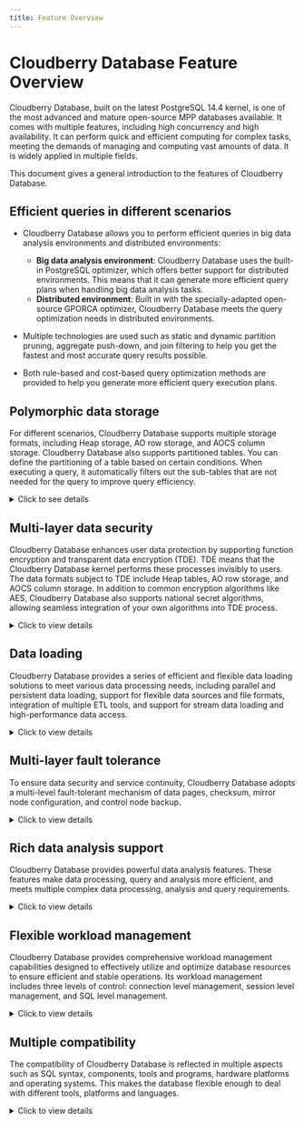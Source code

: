 ```yaml
---
title: Feature Overview
---
```


# Cloudberry Database Feature Overview

Cloudberry Database, built on the latest PostgreSQL 14.4 kernel, is one of the most advanced and mature open-source MPP databases available. It comes with multiple features, including high concurrency and high availability. It can perform quick and efficient computing for complex tasks, meeting the demands of managing and computing vast amounts of data. It is widely applied in multiple fields.

This document gives a general introduction to the features of Cloudberry Database.

## Efficient queries in different scenarios

- Cloudberry Database allows you to perform efficient queries in big data analysis environments and distributed environments:

    - **Big data analysis environment**: Cloudberry Database uses the built-in PostgreSQL optimizer, which offers better support for distributed environments. This means that it can generate more efficient query plans when handling big data analysis tasks.
    - **Distributed environment**: Built in with the specially-adapted open-source GPORCA optimizer, Cloudberry Database meets the query optimization needs in distributed environments.

- Multiple technologies are used such as static and dynamic partition pruning, aggregate push-down, and join filtering to help you get the fastest and most accurate query results possible.
- Both rule-based and cost-based query optimization methods are provided to help you generate more efficient query execution plans.

## Polymorphic data storage

For different scenarios, Cloudberry Database supports multiple storage formats, including Heap storage, AO row storage, and AOCS column storage. Cloudberry Database also supports partitioned tables. You can define the partitioning of a table based on certain conditions. When executing a query, it automatically filters out the sub-tables that are not needed for the query to improve query efficiency.

<details>
<summary>Click to see details</summary>

- **Even data distribution**: By using Hash and Random methods for data distribution, Cloudberry Database takes better advantage of disk performance and solves I/O bottleneck issues.
- **Storage types**:

    - Row-based storage: Suitable for scenarios where most fields are frequently queried, and there are many random row accesses.
    - Column-based storage: When you need to query a small number of fields, this method can greatly save I/O operations, making it ideal for scenarios where large amounts of data are accessed frequently.

- **Specialized storage modes**: Cloudberry Database has different storage modes such as Heap storage, AO row storage, AOCS column storage to optimize the performance of different types of applications. At the finest granularity level of partitioning, a table can have multiple storage modes.
- **Support for partitioned tables**: You can define the partitioning of a table based on specific conditions. During querying, the system will automatically filter out the sub-tables that are not needed for the query to improve query efficiency.
- **Efficient data compression function**: Cloudberry Database supports multiple compression algorithms, such as Zlib 1-9 and Zstandard 1~19, to improve data processing performance and maintain a balance between CPU and compression ratio.
- **Optimization for small tables**: You can choose to use the Replication Table and specify a custom Hash algorithm when creating the table, allowing for more flexible control of data distribution.

</details>

## Multi-layer data security

Cloudberry Database enhances user data protection by supporting function encryption and transparent data encryption (TDE). TDE means that the Cloudberry Database kernel performs these processes invisibly to users. The data formats subject to TDE include Heap tables, AO row storage, and AOCS column storage. In addition to common encryption algorithms like AES, Cloudberry Database also supports national secret algorithms, allowing seamless integration of your own algorithms into TDE process.

<details>
<summary>Click to view details</summary>

Cloudberry Database focuses on data security and provides security protection measures. These security measures are designed to satisfy different database environment needs and offer multi-layer security protection:

- **Database isolation**: In Cloudberry Database, data is not shared between databases, which achieves isolation in a multi-database environment. If cross-database access is required, you can use the DBLink feature.
- **Internal data organization**: The logical organization of data in the database includes data objects such as tables, views, indexes, and functions. Data access can be performed across schemas.
- **Data storage security**: Cloudberry Database offers different storage modes to support data redundancy. It uses encryption methods including AES 128, AES 192, AES 256, DES, and national secret encryption to secure data storage. It also supports ciphertext authentication, which includes encryption algorithms like SCRAM-SHA-256, MD5, LDAP, RADIUS.
- **User data protection**: Cloudberry Database supports function encryption and decryption, and transparent data encryption and decryption. The process is implemented by the Cloudberry Database kernel without any user interaction. It supports data formats such as Heap tables, AO row storage, and AOCS column storage. In addition to common encryption algorithms like AES, Cloudberry Database also supports national secret algorithms, allowing you to easily add your own algorithms into transparent data encryption.
- **Detailed permission settings**: To satisfy different users and objects (like schemas, tables, rows, columns, views, functions), Cloudberry Database provides a range of permission setting options, including `SELECT`, `UPDATE`, execution, and ownership.

</details>

## Data loading

Cloudberry Database provides a series of efficient and flexible data loading solutions to meet various data processing needs, including parallel and persistent data loading, support for flexible data sources and file formats, integration of multiple ETL tools, and support for stream data loading and high-performance data access.

<details>
<summary>Click to view details</summary>

- **Parallel and persistent data loading**: Cloudberry Database supports massive parallel and persistent data loading through external table technology, and performs automatic conversion between character sets, such as from GBK to UTF-8. This feature makes data entry much smoother.

- **Flexible data source and file format support**: Cloudberry Database supports data sources such as external file servers, Hive, Hbase, HDFS or S3, and supports data formats such as CSV, Text, JSON, ORC, and Parquet. In addition, the database can also load compressed data files such as Zip.

- **Integrate multiple ETL tools**: Cloudberry Database is integrated with ETL tools such as DataStage, Informatica, and Kettle to facilitate data processing.

- **Support stream data loading**: Cloudberry Database can start multiple parallel read tasks for the subscribed Kafka topic, cache the read records, and load the records into the database via gpfdist after a certain time or number of records. This method can ensure the integrity of data without duplication or loss, and is suitable for stream data collection and real-time analysis scenarios. Cloudberry Database supports data loading throughput of tens of millions per minute.

- **High-performance data access**: PXF is a built-in component of Cloudberry Database, which can map external data sources to external tables of Cloudberry Database to achieve parallel and high-speed data access. PXF supports the management and access of hybrid data ecology and helps realize the Data Fabric architecture.

</details>

## Multi-layer fault tolerance

To ensure data security and service continuity, Cloudberry Database adopts a multi-level fault-tolerant mechanism of data pages, checksum, mirror node configuration, and control node backup.

<details>

<summary>Click to view details</summary>

- **Checksum of data page**: In the underlying storage, Cloudberry Database uses the checksum mechanism to detect bad blocks to ensure data integrity.

- **Mirror node configuration**: By configuring mirror nodes among segments (or data nodes), Cloudberry Database can achieve high availability and failover of services. Once an unrecoverable failure of the master node is detected, the system will automatically switch to the backup segment to ensure that user queries will not be affected.

- **Backup of control nodes**: Similar to segments, master nodes (or control nodes) can also be configured as backup nodes or standby nodes in case the master node fails. Once the master node fails, the system will automatically switch to the standby node to ensure the continuity of services.

</details>

## Rich data analysis support

Cloudberry Database provides powerful data analysis features. These features make data processing, query and analysis more efficient, and meets multiple complex data processing, analysis and query requirements.

<details>
<summary>Click to view details</summary>

- **Parallel optimizer and executor**: The Cloudberry Database kernel has a built-in parallel optimizer and executor, which is not only compatible with the PostgreSQL ecosystem, but also supports data partition pruning and multiple indexing technologies (including B-Tree, Bitmap, Hash, Brin, GIN), and JIT (expression just-in-time compilation processing).

- **Machine learning components MADlib**: Cloudberry Database integrates MADlib components, providing users with fully SQL-driven machine learning features, enabling deep integration of algorithms, computing power, and data.

- **Support multiple programming languages**: Cloudberry Database provides developers with rich programming languages, including R, Python, Perl, Java, and PostgreSQL, so that they can easily write custom functions.

- **High-performance parallel computing based on MPP engine**: The MPP engine of Cloudberry Database supports high-performance parallel computing, seamlessly integrated with SQL, and can perform fast computing and analysis on SQL execution results.

- **PostGIS geographic data processing**: Cloudberry Database introduces an upgraded version of PostGIS 2.X, supports its MPP architecture, and further improves the processing capability of geospatial data. Key features include:

     - Support for object storage: supports directly loading large-capacity geospatial data from object storage (OSS) into the database.
     - Comprehensive spatial data type support: including geometry, geography, and raster.
     - Spatio-temporal index: Provides spatio-temporal index technology, which can effectively accelerate space- and time-related queries.
     - Complex spatial and geographic calculations: including sphere length calculations as well as spatial aggregation functions (such as contain, cover, intersect).

- **Cloudberry Database text component**: This component supports using ElasticSearch to accelerate file retrieval capabilities. Compared with traditional GIN data text query performance, this component has an order of magnitude improvement. It supports multiple word segmentation, natural language processing, and query result rendering.

</details>

## Flexible workload management

Cloudberry Database provides comprehensive workload management capabilities designed to effectively utilize and optimize database resources to ensure efficient and stable operations. Its workload management includes three levels of control: connection level management, session level management, and SQL level management.

<details>
<summary>Click to view details</summary>

- **Connection pool PGBouncer (connection-level management)**: Through the connection pool, Cloudberry Database manages user access in a unified manner, and limits the number of concurrently active users to improve efficiency, and avoid wasting resources caused by frequently creating and destructing service processes. The connection pool has a small memory footprint and can support high concurrent connections, using libevent for Socket communication to improve communication efficiency.

- **Resource Group (session-level management)**: Through resource groups, Cloudberry Database can analyze and categorize typical workloads, and quantify the CPU, memory, concurrency and other resources required by each workload. In this way, according to the actual requirements of the workload, you can set a suitable resource group and dynamically adjust the resource usage to ensure the overall operating efficiency. At the same time, you can use rules to clean up idle sessions and release unnecessary resources.

- **Dynamic resource group allocation (SQL-level management)**: Through dynamic resource group allocation, Cloudberry Database can flexibly allocate resources before or during the execution of SQL statements, which can give priority to specific queries and shorten the execution time.

</details>

## Multiple compatibility

The compatibility of Cloudberry Database is reflected in multiple aspects such as SQL syntax, components, tools and programs, hardware platforms and operating systems. This makes the database flexible enough to deal with different tools, platforms and languages.

<details>
<summary>Click to view details</summary>

- **SQL compatibility**: Cloudberry Database is compatible with PostgreSQL and Greenplum syntax, supports SQL-92, SQL-99, and SQL 2003 standards, including SQL 2003 OLAP extensions, such as window functions, `rollup`, and `cube`.

- **Component compatibility**: Based on the PostgreSQL 14.4 kernel, Cloudberry Database is compatible with most of the PostgreSQL components and extensions commonly used.

- **Tool and program compatibility**: Good connectivity with various BI tools, mining forecasting tools, ETL tools, and J2EE/.NET applications.

- **Hardware platform compatibility**: Can run on a variety of hardware architectures, including X86, ARM, Phytium, Kunpeng, and Haiguang.

- **Operating system compatibility**: Compatible with multiple operating system environments, such as CentOS, Ubuntu, Kylin, and BC-Linux.

</details>
